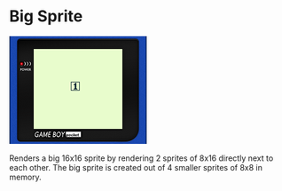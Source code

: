# Big Sprite

![](screenshot.png)

Renders a big 16x16 sprite by rendering 2 sprites of 8x16 directly next to each
other. The big sprite is created out of 4 smaller sprites of 8x8 in memory.

